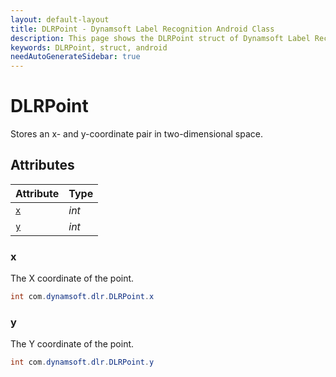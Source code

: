 ```yaml
---
layout: default-layout
title: DLRPoint - Dynamsoft Label Recognition Android Class
description: This page shows the DLRPoint struct of Dynamsoft Label Recognition for Android Language.
keywords: DLRPoint, struct, android
needAutoGenerateSidebar: true
---
```



# DLRPoint
Stores an x- and y-coordinate pair in two-dimensional space.


## Attributes
  
| Attribute | Type | 
|---------- | ---- | 
| [`x`](#x) | *int* |
| [`y`](#y) | *int* |


### x
The X coordinate of the point.

```java
int com.dynamsoft.dlr.DLRPoint.x
```


### y
The Y coordinate of the point.

```java
int com.dynamsoft.dlr.DLRPoint.y
```
